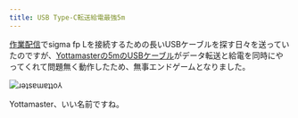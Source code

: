 ```yaml
---
title: USB Type-C転送給電最強5m
---
```

[作業配信](https://www.youtube.com/c/r7kamura)でsigma fp Lを接続するための長いUSBケーブルを探す日々を送っていたのですが、[Yottamasterの5mのUSBケーブル](https://www.amazon.co.jp/dp/B09Y1BY75P)がデータ転送と給電を同時にやってくれて問題無く動作したため、無事エンドゲームとなりました。

![](https://lh3.googleusercontent.com/-6nWdR5Oi3BYi9rKF-RZzoYu4uDrowKFfhUugKqJgdJaNp0m6VY8lbzTDc-CqYyV-aGMyuMjlrIXQroPKQq2Q6_XFHm-gaVm9Iam3U4lskWuFPetihZiwUKCG4M56NnASskQj4snmcQQO1y3u-j2AFI "ɹǝʇsɐɯɐʇʇo⅄")

Yottamaster、いい名前ですね。
